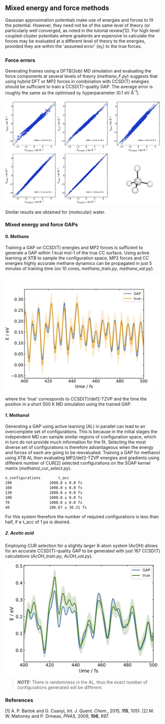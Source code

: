 ## Mixed energy and force methods
Gaussian approximation potentials make use of energies and forces to fit the potential. 
However, they need not be of the same level of theory (or particularly well converged,
as noted in the tutorial review[1]). For high-level coupled-cluster potentials where 
gradients are expensive to calculate the forces may be evaluated at a different level
of theory to the energies, provided they are within the 'assumed error' (σ<sub>F</sub>)
to the true forces.

### Force errors
Generating frames using a DFTB(3ob) MD simulation and evaluating the force components at 
several levels of theory (*methane_F.py*) suggests that using hybrid DFT or MP2 forces in
combination with CCSD(T) energies should be sufficient to train a CCSD(T)-quality GAP. The
average error is roughly the same as the optimised σ<sub>F</sub> hyperparameter (0.1 eV Å<sup>-1</sup>).

<img src="methane_force_comparison_vs_ccsdt.png" width="840">

Similar results are obtained for (molecular) water.

### Mixed energy and force GAPs
#### 0. Methane
Training a GAP on CCSD(T) energies and MP2 forces is sufficient to generate a GAP within
1 kcal mol-1 of the true CC surface. Using active learning at XTB to sample the configuration 
space, MP2 forces and CC energies highly accurate methane dynamics can be propagated in just
5 minutes of training time (on 10 cores, *methane_train.py*, *methane_val.py*).

<img src="methane_energies_vs_time.png" width="500">

where the 'true' corresponds to CCSD(T)/def2-TZVP and the time the position in a short 500 K
MD simulation using the trained GAP.

#### 1. Methanol
Generating a GAP using active learning (AL) in parallel can lead to an overcomplete set of configurations.
This is because in the initial stages the independent MD can sample similar regions of configuration space,
which in turn do not provide much information for the fit. Selecting the most diverse set of configurations
is therefore advantageous when the energy and forces of each are going to be reevaluated. Training a GAP for
methanol using XTB AL then evaluating MP2/def2-TZVP energies and gradients using different number of CUR[2]
selected configurations on the SOAP kernel matrix (*methanol_cur_select.py*).

```
n_configurations        τ_acc
190                 1000.0 ± 0.0 fs
160                 1000.0 ± 0.0 fs
130                 1000.0 ± 0.0 fs
100                 1000.0 ± 0.0 fs
70                  1000.0 ± 0.0 fs
40                  106.67 ± 30.31 fs
```

For this system therefore the number of required configurations is less than half, if a τ_acc of 1 ps is
desired.

##### 2. Acetic acid
Employing CUR selection for a slightly larger 8-atom system (AcOH) allows for an accurate CCSD(T)-quality
GAP to be generated with just 167 CCSD(T) calculations (*AcOH_train.py*, *AcOH_val.py*).

<img src="AcOH_energies_vs_time.png" width="500">

> **_NOTE:_**  There is randomness in the AL, thus the exact number of configurations generated will be different.


### References

[1] A. P. Bartok and G. Csanyi, *Int. J. Quant. Chem.*, 2015, **115**, 1051.
[2] M. W. Mahoney and P. Drineas, *PNAS*, 2009, **106**, 697.

